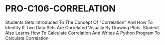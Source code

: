 # PRO-C106-CORRELATION
Students Gets Introduced To The Concept Of "Correlation" And How To Identify If Two Data Sets Are Correlated Visually By Drawing Plots. Student Also Learns How To Calculate Correlation And Writes A Python Program To Calculate Correlation

